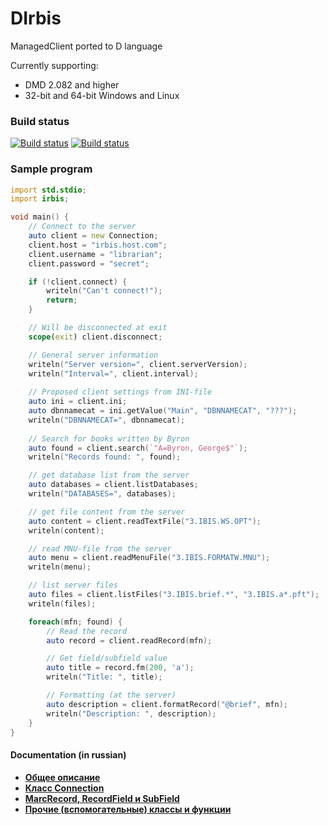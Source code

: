 # DIrbis

ManagedClient ported to D language

Currently supporting:

* DMD 2.082 and higher
* 32-bit and 64-bit Windows and Linux

### Build status

[![Build status](https://img.shields.io/appveyor/ci/AlexeyMironov/dirbis.svg)](https://ci.appveyor.com/project/AlexeyMironov/dirbis/)
[![Build status](https://api.travis-ci.org/amironov73/DIrbis.svg)](https://travis-ci.org/amironov73/DIrbis/)

### Sample program

```d
import std.stdio;
import irbis;

void main() {
    // Connect to the server
    auto client = new Connection;
    client.host = "irbis.host.com";
    client.username = "librarian";
    client.password = "secret";

    if (!client.connect) {
        writeln("Can't connect!");
        return;
    }

    // Will be disconnected at exit
    scope(exit) client.disconnect;

    // General server information
    writeln("Server version=", client.serverVersion);
    writeln("Interval=", client.interval);
    
    // Proposed client settings from INI-file
    auto ini = client.ini;
    auto dbnnamecat = ini.getValue("Main", "DBNNAMECAT", "???");
    writeln("DBNNAMECAT=", dbnnamecat);
    
    // Search for books written by Byron
    auto found = client.search(`"A=Byron, George$"`);
    writeln("Records found: ", found);

    // get database list from the server
    auto databases = client.listDatabases;
    writeln("DATABASES=", databases);

    // get file content from the server
    auto content = client.readTextFile("3.IBIS.WS.OPT");
    writeln(content);

    // read MNU-file from the server
    auto menu = client.readMenuFile("3.IBIS.FORMATW.MNU");
    writeln(menu);

    // list server files
    auto files = client.listFiles("3.IBIS.brief.*", "3.IBIS.a*.pft");
    writeln(files);

    foreach(mfn; found) {
        // Read the record
        auto record = client.readRecord(mfn);

        // Get field/subfield value
        auto title = record.fm(200, 'a');
        writeln("Title: ", title);

        // Formatting (at the server)
        auto description = client.formatRecord("@brief", mfn);
        writeln("Description: ", description);
    }    
}
```

#### Documentation (in russian)

* [**Общее описание**](documentation/chapter1.md)
* [**Класс Connection**](documentation/chapter2.md)
* [**MarcRecord, RecordField и SubField**](documentation/chapter3.md)
* [**Прочие (вспомогательные) классы и функции**](documentation/chapter4.md)

